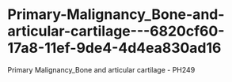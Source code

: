 # Primary-Malignancy_Bone-and-articular-cartilage---6820cf60-17a8-11ef-9de4-4d4ea830ad16
Primary Malignancy_Bone and articular cartilage - PH249
